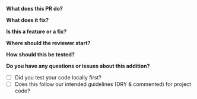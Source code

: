 **What does this PR do?**

**What does it fix?**

**Is this a feature or a fix?**

**Where should the reviewer start?**

**How should this be tested?**

**Do you have any questions or issues about this addition?**

- [ ] Did you test your code locally first?
- [ ] Does this follow our intended guidelines (DRY & commented) for project code?
